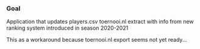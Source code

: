 ### Goal

Application that updates players.csv toernooi.nl extract with info from new ranking system introduced in season 2020-2021

This as a workaround because toernooi.nl export seems not yet ready...

